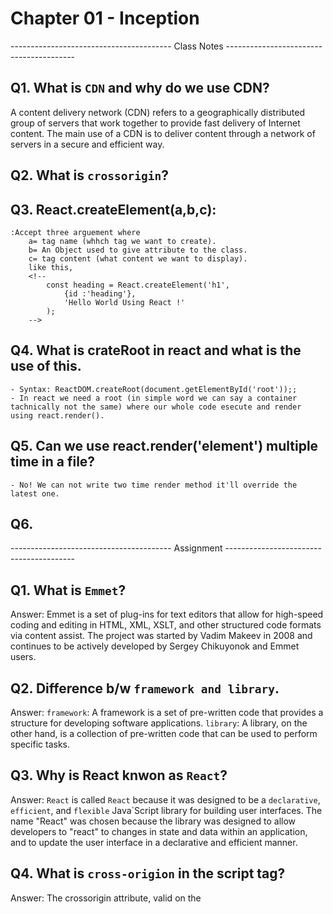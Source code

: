 # Chapter 01 - Inception

---------------------------------------- Class Notes ----------------------------------------

## Q1. What is `CDN` and why do we use CDN?

A content delivery network (CDN) refers to a geographically distributed group of servers that work together to provide fast delivery of Internet content. The main use of a CDN is to deliver content through a network of servers in a secure and efficient way.

## Q2. What is `crossorigin`?

## Q3. React.createElement(a,b,c):

    :Accept three arguement where
        a= tag name (whhch tag we want to create).
        b= An Object used to give attribute to the class.
        c= tag content (what content we want to display).
        like this,
        <!--
            const heading = React.createElement('h1',
                {id :'heading'},
                'Hello World Using React !'
            );
        -->

## Q4. What is crateRoot in react and what is the use of this.

    - Syntax: ReactDOM.createRoot(document.getElementById('root'));;
    - In react we need a root (in simple word we can say a container tachnically not the same) where our whole code esecute and render using react.render().

## Q5. Can we use react.render('element') multiple time in a file?

    - No! We can not write two time render method it'll override the latest one.

## Q6.

---------------------------------------- Assignment ----------------------------------------

## Q1. What is `Emmet`?

Answer:
Emmet is a set of plug-ins for text editors that allow for high-speed coding and editing in HTML, XML, XSLT, and other structured code formats via content assist. The project was started by Vadim Makeev in 2008 and continues to be actively developed by Sergey Chikuyonok and Emmet users.

## Q2. Difference b/w `framework and library`.

Answer:
`framework`: A framework is a set of pre-written code that provides a structure for developing software applications.
`library`: A library, on the other hand, is a collection of pre-written code that can be used to perform specific tasks.

## Q3. Why is React knwon as `React`?

Answer: `React` is called `React` because it was designed to be a `declarative`, `efficient`, and `flexible` Java`Script library for building user interfaces.
The name "React" was chosen because the library was designed to allow developers to "react" to changes in state and data within an application, and to update the user interface in a declarative and efficient manner.

## Q4. What is `cross-origion` in the script tag?

Answer:
The crossorigin attribute, valid on the <audio>, <img>, <link>, <script>, and <video> elements, provides support for CORS, defining how the element handles cross-origin requests, thereby enabling the configuration of the CORS requests for the element's fetched data. Depending on the element, the attribute can be a CORS settings attribute.
The crossorigin content attribute on media elements is a CORS settings attribute.

### _Syntax_

```
<script crossorigin="use-credential | anonymous">
```

## Q5. Diff b/w `React` and `ReactDOM`?

Answer:
React is a JavaScript library for building User Interfaces whereas ReactDOM is also JavaScript library that allows React to interact with the DOM. The react package contains React.createElement(), React.Component, React.Children, and other helpers related to elements and component classes. You can think of these as the isomorphic or universal helpers that you need to build components. The react-dom package contains ReactDOM.render(), and in react-dom/server we have server-side rendering support with ReactDOMServer.renderToString() and ReactDOMServer.renderToStaticMarkup().

## Q6. What is difference between `react.development.js` and `react.production.js` files via `CDN`?

Answer:
Development is the stage of an application before it's made public while production is the term used for the same application when it's made public. Development build is several times `(maybe 3-5x)` `slower` than the `production build`.

## Q7. What are `async` and `defer` in JavaScript?

Answer: `Async` - The async attribute is a `boolean attribute`. The script is downloaded in `parallel(in the background)` to parsing the page, and `executed as soon` as it is available (do not block HTML DOM construction during downloading process) and don’t wait for anything.

### _Syntax_

```sh
<script src="demo_async.js" async></script>
```

`Defer` - The defer attribute is a `boolean attribute`. The script is downloaded in `parallel(in the background)` to parsing the page, and `executed after the page` has finished parsing(when browser finished DOM construction). The `defer attribute` tells the browser `not to wait for the script`. Instead, the browser will continue to process the HTML, build DOM.

### _Syntax_

```sh
<script src="demo_defer.js" defer></script>
```

## References:

-   https://beta.reactjs.org/apis/react/createElement
-   https://www.youtube.com/watch?v=IrHmpdORLu8
